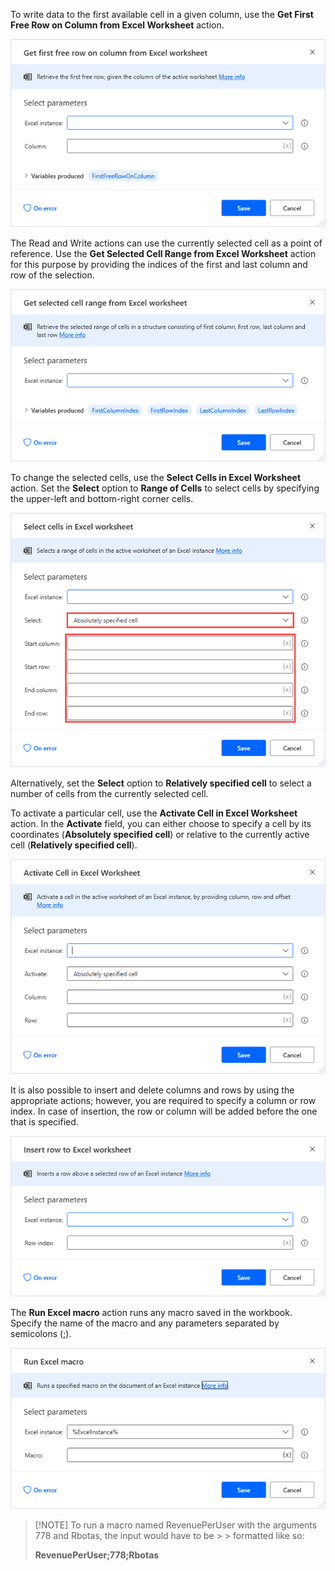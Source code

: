 To write data to the first available cell in a given column, use the **Get First Free Row on Column from Excel Worksheet** action.

![Screenshot of Get first free row on column Excel worksheet action properties dialog.](..\media\get-first-free-row-on-column-excel-action-properties.png)

The Read and Write actions can use the currently selected cell as a point of reference. Use the **Get Selected Cell Range from Excel Worksheet** action for this purpose by providing the indices of the first and last column and row of the selection.

![Screenshot of Get selected cell range Excel worksheet action properties dialog.](..\media\get-selected-cell-range-excel-action-properties.png)

To change the selected cells, use the **Select Cells in Excel Worksheet** action. Set the **Select** option to **Range of Cells** to select cells by specifying the upper-left and bottom-right corner cells.

![Screenshot of Select cells in Excel worksheet action properties dialog.](..\media\select-cells-in-excel-action-properties.png)

Alternatively, set the **Select** option to **Relatively specified cell** to select a number of cells from the currently selected cell.

To activate a particular cell, use the **Activate Cell in Excel Worksheet** action. In the **Activate** field, you can either choose to specify a cell by its coordinates (**Absolutely specified cell**) or relative to the currently active cell (**Relatively specified cell**).

![Screenshot of Activate Cell in Excel Worksheet action properties dialog.](..\media\activate-cell-in-excel-action-properties.png)

It is also possible to insert and delete columns and rows by using the appropriate actions; however, you are required to specify a column or row index. In case of insertion, the row or column will be added before the one that is specified.

![Screenshot of Insert row to Excel worksheet action properties dialog.](..\media\insert-row-to-excel-action-properties.png)

The **Run Excel macro** action runs any macro saved in the workbook. Specify the name of the macro and any parameters separated by semicolons (;). 

![Screenshot of Properties of 'Run Excel macro' action dialog](..\media\run-excel-macro-action-properties.png)

> [!NOTE] To run a macro named RevenuePerUser with the arguments 778 and Rbotas, the input would have to be > > formatted like so:
> 
> **RevenuePerUser;778;Rbotas**
